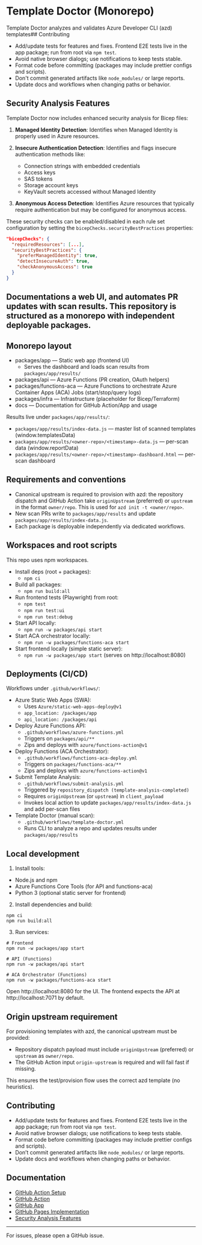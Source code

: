 # Template Doctor (Monorepo)

Template Doctor analyzes and validates Azure Developer CLI (azd) templates## Contributing

- Add/update tests for features and fixes. Frontend E2E tests live in the app package; run from root via `npm test`.
- Avoid native browser dialogs; use notifications to keep tests stable.
- Format code before committing (packages may include prettier configs and scripts).
- Don't commit generated artifacts like `node_modules/` or large reports.
- Update docs and workflows when changing paths or behavior.

## Security Analysis Features

Template Doctor now includes enhanced security analysis for Bicep files:

1. **Managed Identity Detection**: Identifies when Managed Identity is properly used in Azure resources.
2. **Insecure Authentication Detection**: Identifies and flags insecure authentication methods like:
   - Connection strings with embedded credentials
   - Access keys
   - SAS tokens
   - Storage account keys
   - KeyVault secrets accessed without Managed Identity

3. **Anonymous Access Detection**: Identifies Azure resources that typically require authentication but may be configured for anonymous access.

These security checks can be enabled/disabled in each rule set configuration by setting the `bicepChecks.securityBestPractices` properties:

```json
"bicepChecks": {
  "requiredResources": [...],
  "securityBestPractices": {
    "preferManagedIdentity": true,
    "detectInsecureAuth": true,
    "checkAnonymousAccess": true
  }
}
```

## Documentations a web UI, and automates PR updates with scan results. This repository is structured as a monorepo with independent deployable packages.

## Monorepo layout

- packages/app — Static web app (frontend UI)
	- Serves the dashboard and loads scan results from `packages/app/results/`
- packages/api — Azure Functions (PR creation, OAuth helpers)
- packages/functions-aca — Azure Functions to orchestrate Azure Container Apps (ACA) Jobs (start/stop/query logs)
- packages/infra — Infrastructure (placeholder for Bicep/Terraform)
- docs — Documentation for GitHub Action/App and usage

Results live under `packages/app/results/`:
- `packages/app/results/index-data.js` — master list of scanned templates (window.templatesData)
- `packages/app/results/<owner-repo>/<timestamp>-data.js` — per-scan data (window.reportData)
- `packages/app/results/<owner-repo>/<timestamp>-dashboard.html` — per-scan dashboard

## Requirements and conventions

- Canonical upstream is required to provision with azd: the repository dispatch and GitHub Action take `originUpstream` (preferred) or `upstream` in the format `owner/repo`. This is used for `azd init -t <owner/repo>`.
- New scan PRs write to `packages/app/results` and update `packages/app/results/index-data.js`.
- Each package is deployable independently via dedicated workflows.

## Workspaces and root scripts

This repo uses npm workspaces.

- Install deps (root + packages):
	- `npm ci`
- Build all packages:
	- `npm run build:all`
- Run frontend tests (Playwright) from root:
	- `npm test`
	- `npm run test:ui`
	- `npm run test:debug`
- Start API locally:
	- `npm run -w packages/api start`
- Start ACA orchestrator locally:
	- `npm run -w packages/functions-aca start`
- Start frontend locally (simple static server):
	- `npm run -w packages/app start` (serves on http://localhost:8080)

## Deployments (CI/CD)

Workflows under `.github/workflows/`:

- Azure Static Web Apps (SWA):
	- Uses `Azure/static-web-apps-deploy@v1`
	- `app_location: /packages/app`
	- `api_location: /packages/api`
- Deploy Azure Functions API:
	- `.github/workflows/azure-functions.yml`
	- Triggers on `packages/api/**`
	- Zips and deploys with `azure/functions-action@v1`
- Deploy Functions (ACA Orchestrator):
	- `.github/workflows/functions-aca-deploy.yml`
	- Triggers on `packages/functions-aca/**`
	- Zips and deploys with `azure/functions-action@v1`
- Submit Template Analysis:
	- `.github/workflows/submit-analysis.yml`
	- Triggered by `repository_dispatch (template-analysis-completed)`
	- Requires `originUpstream` (or `upstream`) in `client_payload`
	- Invokes local action to update `packages/app/results/index-data.js` and add per-scan files
- Template Doctor (manual scan):
	- `.github/workflows/template-doctor.yml`
	- Runs CLI to analyze a repo and updates results under `packages/app/results`

## Local development

1) Install tools:
- Node.js and npm
- Azure Functions Core Tools (for API and functions-aca)
- Python 3 (optional static server for frontend)

2) Install dependencies and build:
```
npm ci
npm run build:all
```

3) Run services:
```
# Frontend
npm run -w packages/app start

# API (Functions)
npm run -w packages/api start

# ACA Orchestrator (Functions)
npm run -w packages/functions-aca start
```

Open http://localhost:8080 for the UI. The frontend expects the API at http://localhost:7071 by default.

## Origin upstream requirement

For provisioning templates with azd, the canonical upstream must be provided:

- Repository dispatch payload must include `originUpstream` (preferred) or `upstream` as `owner/repo`.
- The GitHub Action input `origin-upstream` is required and will fail fast if missing.

This ensures the test/provision flow uses the correct azd template (no heuristics).

## Contributing

- Add/update tests for features and fixes. Frontend E2E tests live in the app package; run from root via `npm test`.
- Avoid native browser dialogs; use notifications to keep tests stable.
- Format code before committing (packages may include prettier configs and scripts).
- Don’t commit generated artifacts like `node_modules/` or large reports.
- Update docs and workflows when changing paths or behavior.

## Documentation

- [GitHub Action Setup](docs/GITHUB_ACTION_SETUP.md)
- [GitHub Action](docs/GITHUB_ACTION.md)
- [GitHub App](docs/GITHUB_APP.md)
- [GitHub Pages Implementation](docs/github-pages-implementation.md)
- [Security Analysis Features](docs/SECURITY_ANALYSIS.md)

---

For issues, please open a GitHub issue.
